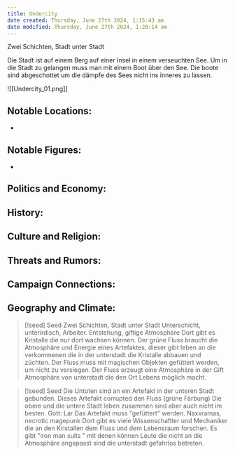 ```yaml
---
title: Undercity
date created: Thursday, June 27th 2024, 1:15:43 am
date modified: Thursday, June 27th 2024, 1:20:14 am
---
```


Zwei Schichten, Stadt unter Stadt 

Die Stadt ist auf einem Berg auf einer Insel in einem verseuchten See. Um in die Stadt zu gelangen muss man mit einem Boot über den See. Die boote sind abgeschottet um die dämpfe des Sees nicht ins inneres zu lassen. 

![[Undercity_01.png]]

## Notable Locations:
- 

## Notable Figures:
- 

## Politics and Economy:

## History:

## Culture and Religion:

## Threats and Rumors:

## Campaign Connections:

## Geography and Climate:

> [!seed] Seed
> Zwei Schichten, Stadt unter Stadt 
Unterschicht, unterirdisch, Arbeiter. 
Entstehung, giftige Atmosphäre 
Dort gibt es Kristalle die nur dort wachsen können. 
Der grüne Fluss braucht die Atmosphäre und Energie eines Artefaktes, dieser gibt leben an die verkommenen die in der unterstadt die Kristalle abbauen und züchten. Der Fluss muss mit magischen Objekten gefüttert werden, um nicht zu versiegen. Der Fluss erzeugt eine Atmosphäre in der Gift Atmosphäre von unterstadt die den Ort Lebens möglich macht. 

> [!seed] Seed
> Die Untoten sind an ein Artefakt in der unteren Stadt gebunden. 
Dieses Artefakt corrupted den Fluss (grüne Färbung)
Die obere und die untere Stadt leben zusammen sind aber auch nicht im besten. 
Gott: Lar 
Das Artefakt muss "gefüttert" werden. 
Naxxramas, necrotic magepunk 
Dort gibt es viele Wissenschaftler und Mechaniker die an den Kristallen dem Fluss und dem Lebensraum forschen.
Es gibt "iron man suits " mit denen können Leute die nicht an die Atmosphäre angepasst sind die unterstadt gefahrlos betreten. 
